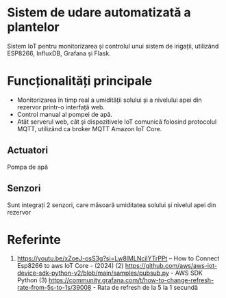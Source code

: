 # Sistem de udare automatizată a plantelor

  Sistem IoT pentru monitorizarea și controlul unui sistem de irigații, utilizând ESP8266, InfluxDB, Grafana și Flask.

# Funcționalități principale

 *  Monitorizarea în timp real a umidității solului și a nivelului apei din rezervor printr-o interfață web.
 * Control manual al pompei de apă.
 * Atât serverul web, cât și dispozitivele IoT comunică folosind protocolul MQTT, utilizând ca broker MQTT Amazon IoT Core.

## Actuatori
  Pompa de apă

## Senzori
 Sunt integrați 2 senzori, care măsoară umiditatea solului și nivelul apei din rezervor 
      


# Referinte
1)  https://youtu.be/xZoeJ-osS3g?si=Lw8lMLNcilYTrPPt  – How to Connect Esp8266 to aws IoT Core - (2024) 
(2) https://github.com/aws/aws-iot-device-sdk-python-v2/blob/main/samples/pubsub.py  - AWS SDK Python 
(3) https://community.grafana.com/t/how-to-change-refresh-rate-from-5s-to-1s/39008 - Rata de refresh de la 5 la 1 secundă 
